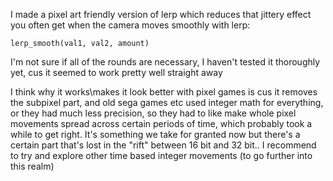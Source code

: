 I made a pixel art friendly version of lerp which reduces that jittery effect you often get when the camera moves smoothly with lerp:

```gml
lerp_smooth(val1, val2, amount)
```

I'm not sure if all of the rounds are necessary, I haven't tested it thoroughly yet, cus it seemed to work pretty well straight away

I think why it works\makes it look better with pixel games is cus it removes the subpixel part, and old sega games etc used integer math for everything, or they had much less precision, so they had to like make whole pixel movements spread across certain periods of time, which probably took a while to get right. It's something we take for granted now but there's a certain part that's lost in the "rift" between 16 bit and 32 bit.. I recommend to try and explore other time based integer movements (to go further into this realm)